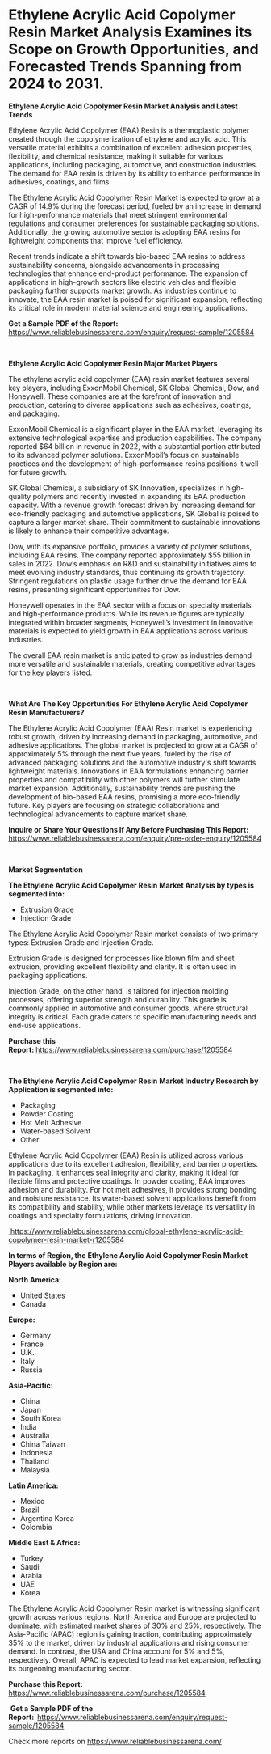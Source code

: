 <p><h1>Ethylene Acrylic Acid Copolymer Resin Market Analysis Examines its Scope on Growth Opportunities, and Forecasted Trends Spanning from 2024 to 2031.</h1></p><p><strong>Ethylene Acrylic Acid Copolymer Resin Market Analysis and Latest Trends</strong></p>
<p><p>Ethylene Acrylic Acid Copolymer (EAA) Resin is a thermoplastic polymer created through the copolymerization of ethylene and acrylic acid. This versatile material exhibits a combination of excellent adhesion properties, flexibility, and chemical resistance, making it suitable for various applications, including packaging, automotive, and construction industries. The demand for EAA resin is driven by its ability to enhance performance in adhesives, coatings, and films.</p><p>The Ethylene Acrylic Acid Copolymer Resin Market is expected to grow at a CAGR of 14.9% during the forecast period, fueled by an increase in demand for high-performance materials that meet stringent environmental regulations and consumer preferences for sustainable packaging solutions. Additionally, the growing automotive sector is adopting EAA resins for lightweight components that improve fuel efficiency.</p><p>Recent trends indicate a shift towards bio-based EAA resins to address sustainability concerns, alongside advancements in processing technologies that enhance end-product performance. The expansion of applications in high-growth sectors like electric vehicles and flexible packaging further supports market growth. As industries continue to innovate, the EAA resin market is poised for significant expansion, reflecting its critical role in modern material science and engineering applications.</p></p>
<p><strong>Get a Sample PDF of the Report:&nbsp;</strong> <a href="https://www.reliablebusinessarena.com/enquiry/request-sample/1205584?utm_campaign=1871&utm_medium=2&utm_source=Github&utm_content=ia&utm_term=31122024&utm_id=ethylene-acrylic-acid-copolymer-resin">https://www.reliablebusinessarena.com/enquiry/request-sample/1205584</a></p>
<p>&nbsp;</p>
<p><strong>Ethylene Acrylic Acid Copolymer Resin Major Market Players</strong></p>
<p><p>The ethylene acrylic acid copolymer (EAA) resin market features several key players, including ExxonMobil Chemical, SK Global Chemical, Dow, and Honeywell. These companies are at the forefront of innovation and production, catering to diverse applications such as adhesives, coatings, and packaging.</p><p>ExxonMobil Chemical is a significant player in the EAA market, leveraging its extensive technological expertise and production capabilities. The company reported $64 billion in revenue in 2022, with a substantial portion attributed to its advanced polymer solutions. ExxonMobil’s focus on sustainable practices and the development of high-performance resins positions it well for future growth.</p><p>SK Global Chemical, a subsidiary of SK Innovation, specializes in high-quality polymers and recently invested in expanding its EAA production capacity. With a revenue growth forecast driven by increasing demand for eco-friendly packaging and automotive applications, SK Global is poised to capture a larger market share. Their commitment to sustainable innovations is likely to enhance their competitive advantage.</p><p>Dow, with its expansive portfolio, provides a variety of polymer solutions, including EAA resins. The company reported approximately $55 billion in sales in 2022. Dow’s emphasis on R&D and sustainability initiatives aims to meet evolving industry standards, thus continuing its growth trajectory. Stringent regulations on plastic usage further drive the demand for EAA resins, presenting significant opportunities for Dow.</p><p>Honeywell operates in the EAA sector with a focus on specialty materials and high-performance products. While its revenue figures are typically integrated within broader segments, Honeywell’s investment in innovative materials is expected to yield growth in EAA applications across various industries.</p><p>The overall EAA resin market is anticipated to grow as industries demand more versatile and sustainable materials, creating competitive advantages for the key players listed.</p></p>
<p>&nbsp;</p>
<p><strong>What Are The Key Opportunities For Ethylene Acrylic Acid Copolymer Resin Manufacturers?</strong></p>
<p><p>The Ethylene Acrylic Acid Copolymer (EAA) Resin market is experiencing robust growth, driven by increasing demand in packaging, automotive, and adhesive applications. The global market is projected to grow at a CAGR of approximately 5% through the next five years, fueled by the rise of advanced packaging solutions and the automotive industry's shift towards lightweight materials. Innovations in EAA formulations enhancing barrier properties and compatibility with other polymers will further stimulate market expansion. Additionally, sustainability trends are pushing the development of bio-based EAA resins, promising a more eco-friendly future. Key players are focusing on strategic collaborations and technological advancements to capture market share.</p></p>
<p><strong>Inquire or Share Your Questions If Any Before Purchasing This Report:</strong> <a href="https://www.reliablebusinessarena.com/enquiry/pre-order-enquiry/1205584?utm_campaign=1871&utm_medium=2&utm_source=Github&utm_content=ia&utm_term=31122024&utm_id=ethylene-acrylic-acid-copolymer-resin">https://www.reliablebusinessarena.com/enquiry/pre-order-enquiry/1205584</a></p>
<p>&nbsp;</p>
<p><strong>Market Segmentation</strong></p>
<p><strong>The Ethylene Acrylic Acid Copolymer Resin Market Analysis by types is segmented into:</strong></p>
<p><ul><li>Extrusion Grade</li><li>Injection Grade</li></ul></p>
<p><p>The Ethylene Acrylic Acid Copolymer Resin market consists of two primary types: Extrusion Grade and Injection Grade. </p><p>Extrusion Grade is designed for processes like blown film and sheet extrusion, providing excellent flexibility and clarity. It is often used in packaging applications. </p><p>Injection Grade, on the other hand, is tailored for injection molding processes, offering superior strength and durability. This grade is commonly applied in automotive and consumer goods, where structural integrity is critical. Each grade caters to specific manufacturing needs and end-use applications.</p></p>
<p><strong>Purchase this Report:&nbsp;</strong><a href="https://www.reliablebusinessarena.com/purchase/1205584?utm_campaign=1871&utm_medium=2&utm_source=Github&utm_content=ia&utm_term=31122024&utm_id=ethylene-acrylic-acid-copolymer-resin">https://www.reliablebusinessarena.com/purchase/1205584</a></p>
<p>&nbsp;</p>
<p><strong>The Ethylene Acrylic Acid Copolymer Resin Market Industry Research by Application is segmented into:</strong></p>
<p><ul><li>Packaging</li><li>Powder Coating</li><li>Hot Melt Adhesive</li><li>Water-based Solvent</li><li>Other</li></ul></p>
<p><p>Ethylene Acrylic Acid Copolymer (EAA) Resin is utilized across various applications due to its excellent adhesion, flexibility, and barrier properties. In packaging, it enhances seal integrity and clarity, making it ideal for flexible films and protective coatings. In powder coating, EAA improves adhesion and durability. For hot melt adhesives, it provides strong bonding and moisture resistance. Its water-based solvent applications benefit from its compatibility and stability, while other markets leverage its versatility in coatings and specialty formulations, driving innovation.</p></p>
<p><a href="https://www.reliablebusinessarena.com/global-ethylene-acrylic-acid-copolymer-resin-market-r1205584?utm_campaign=1871&utm_medium=2&utm_source=Github&utm_content=ia&utm_term=31122024&utm_id=ethylene-acrylic-acid-copolymer-resin">&nbsp;https://www.reliablebusinessarena.com/global-ethylene-acrylic-acid-copolymer-resin-market-r1205584</a></p>
<p><strong>In terms of Region, the Ethylene Acrylic Acid Copolymer Resin Market Players available by Region are:</strong></p>
<p>
    <p> <strong> North America: </strong>
        <ul>
            <li>United States</li>
            <li>Canada</li>
        </ul>
        </p> 
    <p> <strong> Europe: </strong>
        <ul>
            <li>Germany</li>
            <li>France</li>
            <li>U.K.</li>
            <li>Italy</li>
            <li>Russia</li>
        </ul>
        </p> 
    <p> <strong> Asia-Pacific: </strong>
        <ul>
            <li>China</li>
            <li>Japan</li>
            <li>South Korea</li>
            <li>India</li>
            <li>Australia</li>
            <li>China Taiwan</li>
            <li>Indonesia</li>
            <li>Thailand</li>
            <li>Malaysia</li>
        </ul>
        </p> 
    <p> <strong> Latin America: </strong>
        <ul>
            <li>Mexico</li>
            <li>Brazil</li>
            <li>Argentina Korea</li>
            <li>Colombia</li>
        </ul>
        </p> 
    <p> <strong> Middle East & Africa: </strong>
        <ul>
            <li>Turkey</li>
            <li>Saudi</li>
            <li>Arabia</li>
            <li>UAE</li>
            <li>Korea</li>
        </ul>
    </p>
    </p>
<p><p>The Ethylene Acrylic Acid Copolymer Resin market is witnessing significant growth across various regions. North America and Europe are projected to dominate, with estimated market shares of 30% and 25%, respectively. The Asia-Pacific (APAC) region is gaining traction, contributing approximately 35% to the market, driven by industrial applications and rising consumer demand. In contrast, the USA and China account for 5% and 5%, respectively. Overall, APAC is expected to lead market expansion, reflecting its burgeoning manufacturing sector.</p></p>
<p><strong>Purchase this Report: </strong><a href="https://www.reliablebusinessarena.com/purchase/1205584?utm_campaign=1871&utm_medium=2&utm_source=Github&utm_content=ia&utm_term=31122024&utm_id=ethylene-acrylic-acid-copolymer-resin">https://www.reliablebusinessarena.com/purchase/1205584</a></p>
<p>&nbsp;<strong>Get a Sample PDF of the Report:&nbsp;&nbsp;</strong><a href="https://www.reliablebusinessarena.com/enquiry/request-sample/1205584?utm_campaign=1871&utm_medium=2&utm_source=Github&utm_content=ia&utm_term=31122024&utm_id=ethylene-acrylic-acid-copolymer-resin">https://www.reliablebusinessarena.com/enquiry/request-sample/1205584</a></p>
<p><strong></strong></p>
<p>Check more reports on <a href="https://www.reliablebusinessarena.com/?utm_campaign=1871&utm_medium=2&utm_source=Github&utm_content=ia&utm_term=31122024&utm_id=ethylene-acrylic-acid-copolymer-resin">https://www.reliablebusinessarena.com/</a></p>